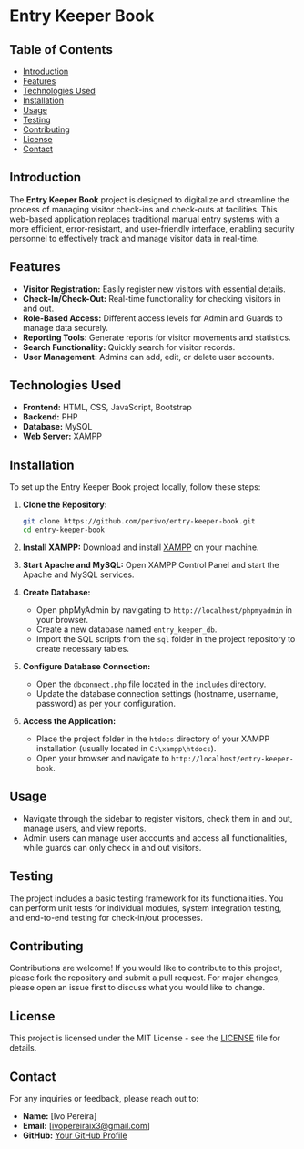 

# Entry Keeper Book


## Table of Contents
- [Introduction](#introduction)
- [Features](#features)
- [Technologies Used](#technologies-used)
- [Installation](#installation)
- [Usage](#usage)
- [Testing](#testing)
- [Contributing](#contributing)
- [License](#license)
- [Contact](#contact)

## Introduction

The **Entry Keeper Book** project is designed to digitalize and streamline the process of managing visitor check-ins and check-outs at facilities. This web-based application replaces traditional manual entry systems with a more efficient, error-resistant, and user-friendly interface, enabling security personnel to effectively track and manage visitor data in real-time.

## Features

- **Visitor Registration:** Easily register new visitors with essential details.
- **Check-In/Check-Out:** Real-time functionality for checking visitors in and out.
- **Role-Based Access:** Different access levels for Admin and Guards to manage data securely.
- **Reporting Tools:** Generate reports for visitor movements and statistics.
- **Search Functionality:** Quickly search for visitor records.
- **User Management:** Admins can add, edit, or delete user accounts.
  
## Technologies Used

- **Frontend:** HTML, CSS, JavaScript, Bootstrap
- **Backend:** PHP
- **Database:** MySQL
- **Web Server:** XAMPP

## Installation

To set up the Entry Keeper Book project locally, follow these steps:

1. **Clone the Repository:**
   ```bash
   git clone https://github.com/perivo/entry-keeper-book.git
   cd entry-keeper-book
   ```

2. **Install XAMPP:** 
   Download and install [XAMPP](https://www.apachefriends.org/index.html) on your machine.

3. **Start Apache and MySQL:**
   Open XAMPP Control Panel and start the Apache and MySQL services.

4. **Create Database:**
   - Open phpMyAdmin by navigating to `http://localhost/phpmyadmin` in your browser.
   - Create a new database named `entry_keeper_db`.
   - Import the SQL scripts from the `sql` folder in the project repository to create necessary tables.

5. **Configure Database Connection:**
   - Open the `dbconnect.php` file located in the `includes` directory.
   - Update the database connection settings (hostname, username, password) as per your configuration.

6. **Access the Application:**
   - Place the project folder in the `htdocs` directory of your XAMPP installation (usually located in `C:\xampp\htdocs`).
   - Open your browser and navigate to `http://localhost/entry-keeper-book`.

## Usage

- Navigate through the sidebar to register visitors, check them in and out, manage users, and view reports.
- Admin users can manage user accounts and access all functionalities, while guards can only check in and out visitors.

## Testing

The project includes a basic testing framework for its functionalities. You can perform unit tests for individual modules, system integration testing, and end-to-end testing for check-in/out processes.

## Contributing

Contributions are welcome! If you would like to contribute to this project, please fork the repository and submit a pull request. For major changes, please open an issue first to discuss what you would like to change.

## License

This project is licensed under the MIT License - see the [LICENSE](LICENSE) file for details.

## Contact

For any inquiries or feedback, please reach out to:

- **Name:** [Ivo Pereira]
- **Email:** [ivopereiraix3@gmail.com]
- **GitHub:** [Your GitHub Profile](https://github.com/yperivo)
